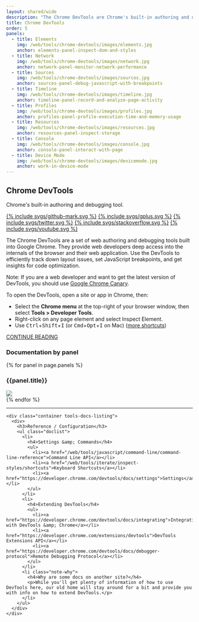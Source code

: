 ```yaml
---
layout: shared/wide
description: "The Chrome DevTools are Chrome's built-in authoring and debugging tool."
title: Chrome DevTools
order: 5
panels:
  - title: Elements
    img: /web/tools/chrome-devtools/images/elements.jpg
    anchor: elements-panel-inspect-dom-and-styles
  - title: Network
    img: /web/tools/chrome-devtools/images/network.jpg
    anchor: network-panel-monitor-network-performance
  - title: Sources
    img: /web/tools/chrome-devtools/images/sources.jpg
    anchor: sources-panel-debug-javascript-with-breakpoints
  - title: Timeline
    img: /web/tools/chrome-devtools/images/timeline.jpg
    anchor: timeline-panel-record-and-analyze-page-activity
  - title: Profiles
    img: /web/tools/chrome-devtools/images/profiles.jpg
    anchor: profiles-panel-profile-execution-time-and-memory-usage
  - title: Resources
    img: /web/tools/chrome-devtools/images/resources.jpg
    anchor: resources-panel-inspect-storage
  - title: Console
    img: /web/tools/chrome-devtools/images/console.jpg
    anchor: console-panel-interact-with-page
  - title: Device Mode
    img: /web/tools/chrome-devtools/images/devicemode.jpg
    anchor: work-in-device-mode
---
```


<div class="wf-subheading">
  <div class="page-content">
    <div class="mdl-grid">
      <div class="mdl-cell mdl-cell--6-col">
        <h2>Chrome DevTools</h2>
      </div>
      <div class="mdl-cell mdl-cell--6-col">
        <p>Chrome's built-in authoring and debugging tool.</p>
        <p>
          <a class="mdl-button mdl-js-button mdl-button--icon wf-header__small-btn" href="https://github.com/GoogleChrome">{% include svgs/github-mark.svg %}</a>
          <a class="mdl-button mdl-js-button mdl-button--icon wf-header__small-btn" href="https://plus.google.com/+GoogleChromeDevelopers">{% include svgs/gplus.svg %}</a>
          <a class="mdl-button mdl-js-button mdl-button--icon wf-header__small-btn" href="https://twitter.com/ChromeDevTools">{% include svgs/twitter.svg %}</a>
          <a class="mdl-button mdl-js-button mdl-button--icon wf-header__small-btn" href="http://stackoverflow.com/questions/tagged/google-chrome-devtools">{% include svgs/stackoverflow.svg %}</a>
          <a class="mdl-button mdl-js-button mdl-button--icon wf-header__small-btn" href="https://www.youtube.com/user/ChromeDevelopers">{% include svgs/youtube.svg %}</a>
        </p>
      </div>
      <div class="mdl-cell mdl-cell--6-col">
        <p>The Chrome DevTools are a set of web authoring and debugging tools built into Google Chrome. They provide web developers deep access into the internals of the browser and their web application. Use the DevTools to efficiently track down layout issues, set JavaScript breakpoints, and get insights for code optimization.</p>
        <div class="note">Note: If you are a web developer and want to get the latest version of DevTools, you should use <a href="https://tools.google.com/dlpage/chromesxs">Google Chrome Canary</a>.</div>
      </div>
      <div class="mdl-cell mdl-cell--6-col">
        <p>To open the DevTools, open a site or app in Chrome, then:</p>
        <ul>
          <li>Select the <strong>Chrome menu</strong> at the top-right of your browser window, then select <strong>Tools > Developer Tools</strong>.</li>
          <li>Right-click on any page element and select Inspect Element.</li>
          <li>Use <kbd class="kbd">Ctrl</kbd>+<kbd class="kbd">Shift</kbd>+<kbd class="kbd">I</kbd> (or <kbd class="kbd">Cmd</kbd>+<kbd class="kbd">Opt</kbd>+<kbd class="kbd">I</kbd> on Mac) (<a href="https://developer.chrome.com/devtools/docs/shortcuts">more shortcuts</a>)</li>
        </ul>
        <a class="mdl-button mdl-js-button mdl-button--raised" href="/web/tools/setup/workspace/setup-devtools">CONTINUE READING</a>
      </div>
    </div>
  </div>
</div>


<div class="page-content mdl-grid">
  <h3 class="mdl-cell mdl-cell--12-col">
    Documentation by panel
  </h3>
  {% for panel in page.panels %}
  <div class="mdl-cell mdl-cell--4-col">
    <h3>{{panel.title}}</h3>
    <a href="{{panel.anchor}}">
      <img src="{{panel.img}}">
    </a>
  </div>
  {% endfor %}
</div>

<hr />

<div class="page-content">
  <div class="tools-home">

    <div class="container tools-docs-listing">
      <div>
        <h3>Reference / Configuration</h3>
        <ul class="doclist">
          <li>
            <h4>Settings &amp; Commands</h4>
            <ul>
              <li><a href="/web/tools/javascript/command-line/command-line-reference">Command Line API</a></li>
              <li><a href="/web/tools/iterate/inspect-styles/shortcuts">Keyboard Shortcuts</a></li>
              <li><a href="https://developer.chrome.com/devtools/docs/settings">Settings</a></li>
            </ul>
          </li>
          <li>
            <h4>Extending DevTools</h4>
            <ul>
              <li><a href="https://developer.chrome.com/devtools/docs/integrating">Integrating with DevTools &amp; Chrome</a></li>
              <li><a href="https://developer.chrome.com/extensions/devtools">DevTools Extensions API</a></li>
              <li><a href="https://developer.chrome.com/devtools/docs/debugger-protocol">Remote Debugging Protocol</a></li>
            </ul>
          </li>
          <li class="note-why">
            <h4>Why are some docs on another site?</h4>
            <p>While you'll get plenty of information of how to use DevTools here, our old home will stay around for a bit and provide you with info on how to extend DevTools.</p>
          </li>
        </ul>
      </div>
    </div>
  </div>
</div>
